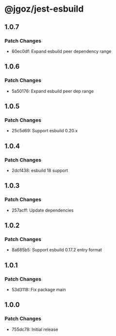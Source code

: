 # @jgoz/jest-esbuild

## 1.0.7

### Patch Changes

- 60ec0df: Expand esbuild peer dependency range

## 1.0.6

### Patch Changes

- 5a50176: Expand esbuild peer dep range

## 1.0.5

### Patch Changes

- 25c5d69: Support esbuild 0.20.x

## 1.0.4

### Patch Changes

- 2dcf438: esbuild 18 support

## 1.0.3

### Patch Changes

- 257acff: Update dependencies

## 1.0.2

### Patch Changes

- 8a685b5: Support esbuild 0.17.2 entry format

## 1.0.1

### Patch Changes

- 53d3118: Fix package main

## 1.0.0

### Patch Changes

- 755dc78: Initial release
